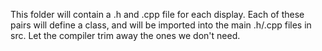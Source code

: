 This folder will contain a .h and .cpp file for each display. 
Each of these pairs will define a class, and will be imported into the main .h/.cpp files in src. 
Let the compiler trim away the ones we don't need. 